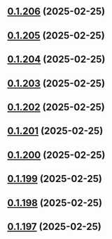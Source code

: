 ## [0.1.206](https://github.com/binary-braids/terraform-oracle/compare/v0.1.205...v0.1.206) (2025-02-25)



## [0.1.205](https://github.com/binary-braids/terraform-oracle/compare/v0.1.204...v0.1.205) (2025-02-25)



## [0.1.204](https://github.com/binary-braids/terraform-oracle/compare/v0.1.203...v0.1.204) (2025-02-25)



## [0.1.203](https://github.com/binary-braids/terraform-oracle/compare/v0.1.202...v0.1.203) (2025-02-25)



## [0.1.202](https://github.com/binary-braids/terraform-oracle/compare/v0.1.201...v0.1.202) (2025-02-25)



## [0.1.201](https://github.com/binary-braids/terraform-oracle/compare/v0.1.200...v0.1.201) (2025-02-25)



## [0.1.200](https://github.com/binary-braids/terraform-oracle/compare/v0.1.199...v0.1.200) (2025-02-25)



## [0.1.199](https://github.com/binary-braids/terraform-oracle/compare/v0.1.198...v0.1.199) (2025-02-25)



## [0.1.198](https://github.com/binary-braids/terraform-oracle/compare/v0.1.197...v0.1.198) (2025-02-25)



## [0.1.197](https://github.com/binary-braids/terraform-oracle/compare/v0.1.196...v0.1.197) (2025-02-25)



